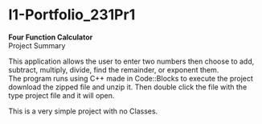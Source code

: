 # I1-Portfolio_231Pr1
**Four Function Calculator**  
Project Summary  
 
This application allows the user to enter two numbers then choose to add, subtract, multiply, divide, find the remainder, or exponent them.   
The program runs using C++ made in Code::Blocks to execute the project download the zipped file and unzip it.  Then double click the file with the type project file and it will open.  

This is a very simple project with no Classes.
